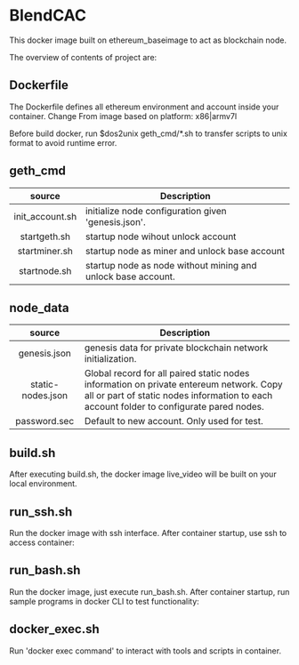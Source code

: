 # BlendCAC
This docker image built on ethereum_baseimage  to act as blockchain node.

The overview of contents of project are:

## Dockerfile
The Dockerfile defines all ethereum environment and account inside your container. Change From image based on platform: x86|armv7l

Before build docker, run $dos2unix geth_cmd/*.sh to transfer scripts to unix format to avoid runtime error.

## geth_cmd

|   source   | Description |
|:----------:|-------------|
| init_account.sh | initialize node configuration given 'genesis.json'.|
| startgeth.sh | startup node wihout unlock account |
| startminer.sh | startup node as miner and unlock base account |
| startnode.sh | startup node as node without mining and unlock base account.|



## node_data

|   source   | Description |
|:----------:|-------------|
| genesis.json | genesis data for private blockchain network initialization. |
| static-nodes.json | Global record for all paired static nodes information on private entereum network. Copy all or part of static nodes information to each account folder to configurate pared nodes. |
| password.sec | Default to new account. Only used for test.|


## build.sh

After executing build.sh, the docker image live_video will be built on your local environment.

## run_ssh.sh

Run the docker image with ssh interface. After container startup, use ssh to access container:

## run_bash.sh

Run the docker image, just execute run_bash.sh. After container startup, run sample programs in docker CLI to test functionality:

## docker_exec.sh

Run 'docker exec command' to interact with tools and scripts in container.



